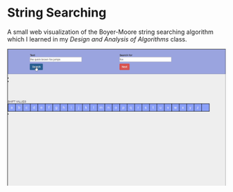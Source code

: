 # String Searching
A small web visualization of the Boyer-Moore string searching algorithm which I learned in my *Design and Analysis of Algorithms* class.


![alt-text](https://github.com/ConnorAustin/BoyerMoore/raw/master/example.gif "Example gif")
